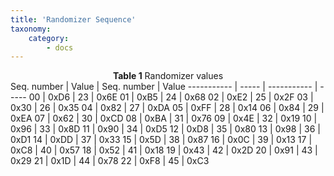 ```yaml
---
title: 'Randomizer Sequence'
taxonomy:
    category:
        - docs
---
```


<center><span style="font-weight:bold">Table 1</span> Randomizer values</center>
Seq. number | Value | Seq. number | Value
----------- | ----- | ----------- | -----
00          | 0xD6  | 23          | 0x6E
01          | 0xB5  | 24          | 0x68
02          | 0xE2  | 25          | 0x2F
03          | 0x30  | 26          | 0x35
04          | 0x82  | 27          | 0xDA
05          | 0xFF  | 28          | 0x14
06          | 0x84  | 29          | 0xEA
07          | 0x62  | 30          | 0xCD
08          | 0xBA  | 31          | 0x76
09          | 0x4E  | 32          | 0x19
10          | 0x96  | 33          | 0x8D
11          | 0x90  | 34          | 0xD5
12          | 0xD8  | 35          | 0x80
13          | 0x98  | 36          | 0xD1
14          | 0xDD  | 37          | 0x33
15          | 0x5D  | 38          | 0x87
16          | 0x0C  | 39          | 0x13
17          | 0xC8  | 40          | 0x57
18          | 0x52  | 41          | 0x18
19          | 0x43  | 42          | 0x2D
20          | 0x91  | 43          | 0x29
21          | 0x1D  | 44          | 0x78
22          | 0xF8  | 45          | 0xC3